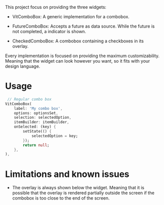 This project focus on providing the three widgets:

- VitComboBox: A generic implementation for a combobox.

- FutureComboBox: Accepts a future as data source. While the future is not completed, a indicator is shown.

- CheckedComboBox: A combobox containing a checkboxes in its overlay.

Every implementation is focused on providing the maximum customizability. Meaning that the widget can look however you want, so it fits with your design language.

# Usage

```dart
 // Regular combo box
VitComboBox(
    label: 'My combo box',
    options: optionsSet,
    selection: selectedOption,
    itemBuilder: itemBuilder,
    onSelected: (key) {
        setState(() {
            selectedOption = key;
        });
        return null;
    },
),
```


# Limitations and known issues


- The overlay is always shown below the widget. Meaning that it is possible that the overlay is rendered partially outside the screen if the combobox is too close to the end of the screen.